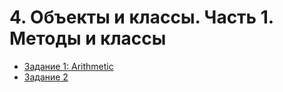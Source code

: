 # 4. Объекты и классы. Часть 1. Методы и классы

* [Задание 1: Arithmetic](https://github.com/v-mgrgt/Skillbox/tree/main/objects-classes-part1/src/homework_12)
* [Задание 2](https://github.com/v-mgrgt/Skillbox/tree/main/objects-classes-part1/src/homework_13)
